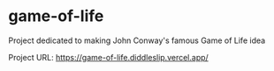 # game-of-life
Project dedicated to making John Conway's famous Game of Life idea

Project URL:
https://game-of-life.diddleslip.vercel.app/
